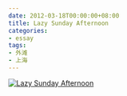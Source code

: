 ```yaml
---
date: 2012-03-18T00:00:00+08:00
title: Lazy Sunday Afternoon
categories:
- essay
tags:
- 外滩
- 上海
---
```

<a href="http://www.flickr.com/photos/jiangle/6999303009/" title="Lazy Sunday Afternoon by Jiang Le, on Flickr"><img src="http://farm7.staticflickr.com/6226/6999303009_d5dfcb63b6_b.jpg" alt="Lazy Sunday Afternoon"></a>
